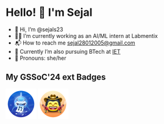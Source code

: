 
# Hello! 👋 I'm Sejal
- 👋 Hi, I’m @sejals23
- 🧑‍💻 I’m currently working as an AI/ML intern at Labmentix
- 📬 How to reach me [sejal28012005@gmail.com](mailto:sejal28012005@gmail.com)
- 🏫 Currently I’m also pursuing BTech at [IET](https://www.ietdavv.edu.in/) 
- 🤗 Pronouns: she/her  

## My GSSoC'24 ext Badges
<img src="https://raw.githubusercontent.com/sejals23/sejals23/15735c08b62ea568ef5ea2eca5f85b941c6c67b4/bagde1.png" width="80"> <img src="https://github.com/sejals23/sejals23/blob/main/badge2.png" width="80"/>







